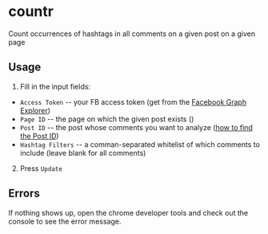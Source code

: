 # countr
Count occurrences of hashtags in all comments on a given post on a given page

## Usage

1. Fill in the input fields:
 * `Access Token` -- your FB access token (get from the [Facebook Graph Explorer](https://developers.facebook.com/tools/explorer/))
 * `Page ID` -- the page on which the given post exists ()
 * `Post ID` -- the post whose comments you want to analyze ([how to find the Post ID](http://blog.krischant.com/post/54131988674/tutorial-finding-a-post-or-comment-id-on-facebook))
 * `Hashtag Filters` -- a comman-separated whitelist of which comments to include (leave blank for all comments)

2. Press `Update`

## Errors

If nothing shows up, open the chrome developer tools and check out the console to see the error message.
